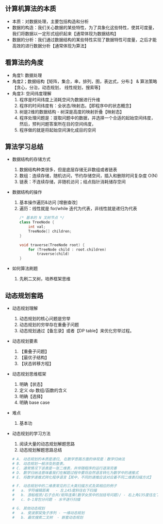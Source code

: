 ## 计算机算法的本质 ##
- 本质：对数据处理，主要包括构造和分析
- 数据的构造：我们关心数据的某些特性，为了具象化这些特性，使其可度量，我们将数据以一定形式组织起来【通常体现为数据结构】
- 数据的分析：我们通过数据结构的某些特性实现了数据特性可度量，之后才能高效的进行数据分析【通常体现为算法】

## 看算法的角度
- 角度1: 数据处理
- 角度2；数据结构【矩阵，集合，串，排列，图，表达式，分布:】 & 算法策略【贪心，分治，动态规划， 线性规划，搜索等】
- 角度3: 空间纬度理解
	1. 程序是时间纬度上消耗空间为数据进行升维
	2. 程序的时间纬度有：全状态/映射态。【即程序中的状态概念】
	3. 树是2维的数据结构 - 树深是高度的映射折叠【映射态】
	4. 程序处理问题是：提取问题中的数据，并选择一个合适的起始空间纬度，然后，预判问题答案所在目的空间纬度，
	5. 程序做的就是将起始空间演化成目的空间

## 算法学习总结 ##

- 数据结构的存储方式
    1. 数据结构种类很多，但是底层存储无非数组或者链表
    2. 数组：连续存储，随机访问，节约存储空间，插入和删除时间复杂度 O(N)
    3. 链表：不连续存储，非随机访问；结点指针消耗储存空间

- 数据结构的操作
    1. 基本操作遍历&访问 [增删查改]
    2. 遍历：线性就是 for/while 迭代为代表，非线性就是递归为代表
        ```C++
        /* 基本的 N 叉树节点 */
        class TreeNode {
            int val;
            TreeNode[] children;
        }
        ​
        void traverse(TreeNode root) {
            for (TreeNode child : root.children)
                traverse(child)
        }
        ```

- 如何算法刷题
    1. 先刷二叉树，培养框架思维

## 动态规划套路 ##

- 动态规划理解
    1. 动态规划的核心问题是穷举
    2. 动态规划的穷举存在重叠子问题 
    3. 动态规划通过【备忘录】或者【DP table】来优化穷举过程。

- 动态规划要素
    1. 【重叠子问题】
    2. 【最优子结构】 
    3. 【状态转移方程】

- 动态规划思维框架
    1. 明确【状态】
    2. 定义 dp 数组/函数的含义
    3. 明确【选择】
    4. 明确 base case

- 难点
    1. 基本功

- 动态规划的学习方法
	1. 阅读大量的动态规划解题思路
	2. 动态规划解题思路总结
	```sh
	# A. 动态规划的本质是递归, 在数学思路方面的体现是：数学归纳法 
	# B. 动态规划一般涉及到查表。
	# C. 通常情况下该表是一张二维表，并伴随程序的运行逐渐完善
	# D. 数学归纳法意味着我们在解题过程中要将自然语言转化为数学中的递推式
	# E. 将数学递推式转化程序语言【其中，不同的递推应该对应着不同二维表扫描方式】
	
	# F. 动态规划中的二维表常见的三大类扫描方式及其相应的例子
	# 	a. 字符编辑距离	- 左上45度斜往右下扫描
	#	b. 游船租赁/石子合并/矩阵连乘(数学女孩中的加括号问题)/ - 右上角135度往左下扫描
	#	c. 0-1背包分问题 - 水平逐行扫描

	# G. 其他动态规划
	#	a. 斐波那契兔子序列 - 一维动态规划
	#	b. 最优搜索二叉树 	- 嵌套动态规划
	```


























